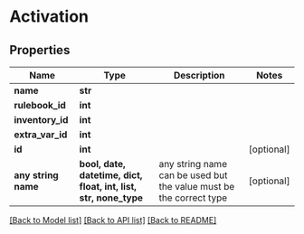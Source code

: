 # Activation


## Properties
Name | Type | Description | Notes
------------ | ------------- | ------------- | -------------
**name** | **str** |  |
**rulebook_id** | **int** |  |
**inventory_id** | **int** |  |
**extra_var_id** | **int** |  |
**id** | **int** |  | [optional]
**any string name** | **bool, date, datetime, dict, float, int, list, str, none_type** | any string name can be used but the value must be the correct type | [optional]

[[Back to Model list]](../README.md#documentation-for-models) [[Back to API list]](../README.md#documentation-for-api-endpoints) [[Back to README]](../README.md)
